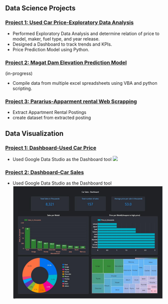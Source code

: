 

## **Data Science Projects**
### [Project 1: Used Car Price-Exploratory Data Analysis](https://www.kaggle.com/code/nathanpaulbustamante/car-price-prediction-linear-regressionrfe)
- Performed Exploratory Data Analysis and determine relation of price to model, maker, fuel type, and year release.
- Designed a Dashboard to track trends and KPIs.
- Price Prediction Model using Python.

### [Project 2: Magat Dam Elevation Prediction Model](https://github.com/nathanpaul423/Project-Magat-Reservoir-Elevation-prediction)
(in-progress)
- Compile data from multiple excel spreadsheets using VBA and python scripting.

### [Project 3: Pararius-Apparment rental Web Scrapping](https://github.com/nathanpaul423/NathanPaul-DataScience-Project/blob/main/ParariusWebScrape.ipynb)
- Extract Appartment Rental Postings 
- create dataset from extracted posting


## **Data Visualization**
### [Project 1: Dashboard-Used Car Price](https://datastudio.google.com/reporting/0cb0e99e-9d99-438e-b9f2-03be31c4c9c5)
- Used Google Data Studio as the Dashboard tool
![](https://github.com/nathanpaul423/Nathan-Paul-Portfolio/blob/main/images/Dashboard.JPG)

### [Project 2: Dashboard-Car Sales](https://datastudio.google.com/reporting/a43334be-5c1b-475f-889a-7391a34ad7c7)
- Used Google Data Studio as the Dashboard tool
![](https://github.com/nathanpaul423/Nathan-Paul-Bustamante-Portfolio/blob/main/images/Dashboard2.JPG)



